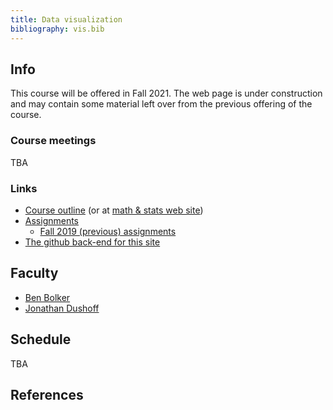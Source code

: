 ```yaml
---
title: Data visualization
bibliography: vis.bib
---
```


<!-- from https://www.w3schools.com/css/css_table.asp -->
<style>
th, td {
   vertical-align: top;
   padding: 15px;
}
tr:nth-child(even) {background-color: #f2f2f2;} 
th {background-color: #ccccff;}
</style>


<!-- 
## Current

We are looking forward to seeing you on Friday for an organizational meeting!  Sep 6 from 9:30-10 AM in Hamilton Hall 207 (the main floor of Hamilton Hall)

-->

## Info

This course will be offered in Fall 2021. The web page is under construction and may contain some material
left over from the previous offering of the course.

### Course meetings

TBA

### Links

- [Course outline](outline.html) (or at [math & stats web site](https://mcmasteru365.sharepoint.com/:w:/s/sci-course-outlines/EQIfPDteOwhApDyncmtsPccBnD1-BnBNvI3d7lHqbVDRKQ?e=2Vt5pV))
- [Assignments](assignments.html)
    - [Fall 2019 (previous) assignments](assignments_old.html)
- [The github back-end for this site](https://github.com/mac-theobio/DataViz/)

## Faculty

-   [Ben Bolker](http://www.math.mcmaster.ca/~bolker/)
-   [Jonathan Dushoff](http://www.biology.mcmaster.ca/dushoff/)

## Schedule

TBA



## References

